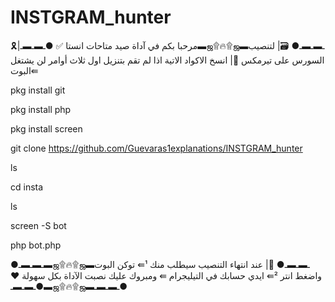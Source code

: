 # INSTGRAM_hunter
🎗️|مرحبا بكم في آداة  صيد متاحات انستا ✅
●ـ▬ـ▬ـ▬ஜ۩🔥۩ஜ▬ـ▬ـ▬ـ●
🗃️| لتنصيب السورس على تيرمكس 
📑| انسخ الاكواد الاتية 
اذا لم تقم بتنزيل اول ثلاث أوامر لن يشتغل البوت⇚

pkg install git

pkg install php

pkg install screen
 
git clone https://github.com/Guevaras1explanations/INSTGRAM_hunter

ls

cd insta

ls

screen -S bot

php bot.php

●ـ▬ـ▬ـ▬ஜ۩🔥۩ஜ▬ـ▬ـ▬ـ●
📇| عند انتهاء التنصيب سيطلب منك ¹⇚ توكن البوت واضغط انتر ²⇚ ايدي حسابك في التيليجرام ⇚ ومبروك عليك نصبت الآداة بكل سهولة ♥️
●ـ▬ـ▬ـ▬ஜ۩🔥۩ஜ▬ـ▬ـ▬ـ●

